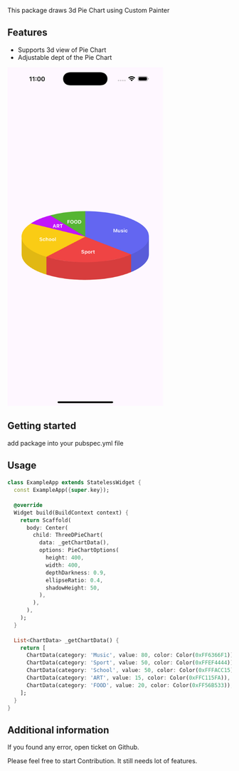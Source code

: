 <!--
This README describes the package. If you publish this package to pub.dev,
this README's contents appear on the landing page for your package.

For information about how to write a good package README, see the guide for
[writing package pages](https://dart.dev/tools/pub/writing-package-pages).

For general information about developing packages, see the Dart guide for
[creating packages](https://dart.dev/guides/libraries/create-packages)
and the Flutter guide for
[developing packages and plugins](https://flutter.dev/to/develop-packages).
-->

This package draws 3d Pie Chart using Custom Painter 

## Features

 - Supports 3d view of Pie Chart
 - Adjustable dept of the Pie Chart 

<img src="https://raw.githubusercontent.com/mehroze-zaidi/pie_chart_3d/main/simulator_screenshot.png" width="350">


## Getting started

add package into your pubspec.yml file

## Usage


```dart
class ExampleApp extends StatelessWidget {
  const ExampleApp({super.key});

  @override
  Widget build(BuildContext context) {
    return Scaffold(
      body: Center(
        child: ThreeDPieChart(
          data: _getChartData(),
          options: PieChartOptions(
            height: 400,
            width: 400,
            depthDarkness: 0.9,
            ellipseRatio: 0.4,
            shadowHeight: 50,
          ),
        ),
      ),
    );
  }

  List<ChartData> _getChartData() {
    return [
      ChartData(category: 'Music', value: 80, color: Color(0xFF6366F1)),
      ChartData(category: 'Sport', value: 50, color: Color(0xFFEF4444)),
      ChartData(category: 'School', value: 50, color: Color(0xFFFACC15)),
      ChartData(category: 'ART', value: 15, color: Color(0xFFC115FA)),
      ChartData(category: 'FOOD', value: 20, color: Color(0xFF56B533)),
    ];
  }
}
```

## Additional information

If you found any error, open ticket on Github.

Please feel free to start Contribution. It still needs lot of features.

